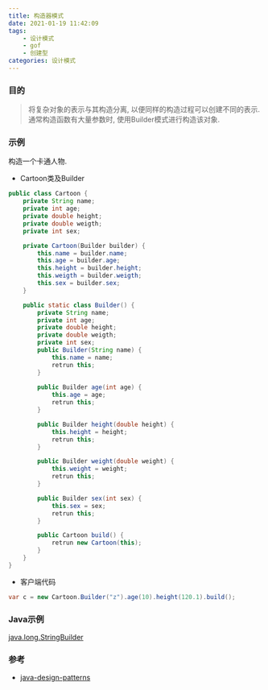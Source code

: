 ```yaml
---
title: 构造器模式
date: 2021-01-19 11:42:09
tags:
    - 设计模式
    - gof
    - 创建型
categories: 设计模式
---
```


### 目的

> 将复杂对象的表示与其构造分离, 以便同样的构造过程可以创建不同的表示.
通常构造函数有大量参数时, 使用Builder模式进行构造该对象.

### 示例

构造一个卡通人物.

- Cartoon类及Builder
```java
public class Cartoon {
    private String name;
    private int age;
    private double height;
    private double weigth;
    private int sex;

    private Cartoon(Builder builder) {
        this.name = builder.name;
        this.age = builder.age;
        this.height = builder.height;
        this.weigth = builder.weigth;
        this.sex = builder.sex;
    }

    public static class Builder() {
        private String name;
        private int age;
        private double height;
        private double weigth;
        private int sex;
        public Builder(String name) {
            this.name = name;
            retrun this;
        }
        
        public Builder age(int age) {
            this.age = age;
            retrun this;
        }

        public Builder height(double height) {
            this.height = height;
            retrun this;
        }

        public Builder weight(double weight) {
            this.weight = weight;
            retrun this;
        }

        public Builder sex(int sex) {
            this.sex = sex;
            retrun this;
        }

        public Cartoon build() {
            retrun new Cartoon(this);
        }
    }
}
```

- 客户端代码
```java
var c = new Cartoon.Builder("z").age(10).height(120.1).build();
```


### Java示例
[java.long.StringBuilder](http://docs.oracle.com/javase/8/docs/api/java/lang/StringBuilder.html)


### 参考

- [java-design-patterns](https://java-design-patterns.com/patterns/builder/)

